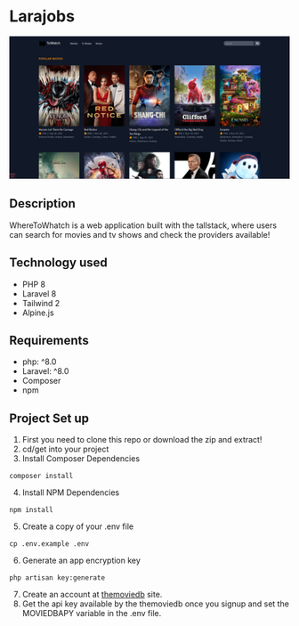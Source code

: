 # Larajobs

![main img](readme/homepage.png)

## Description

WhereToWhatch is a web application built with the tallstack, where users can search for movies and tv shows and check the providers available!

## Technology used

- PHP 8
- Laravel 8
- Tailwind 2
- Alpine.js

## Requirements

-   php: ^8.0
-   Laravel: ^8.0
-   Composer
-   npm

## Project Set up

1. First you need to clone this repo or download the zip and extract!
2. cd/get into your project
3. Install Composer Dependencies

```
composer install
```

4. Install NPM Dependencies

```
npm install
```

5. Create a copy of your .env file

```
cp .env.example .env
```

6. Generate an app encryption key

```
php artisan key:generate
```

7. Create an account at [themoviedb](https://www.themoviedb.org/) site.
8. Get the api key available by the themoviedb once you signup and set the MOVIEDBAPY variable in the .env file.


